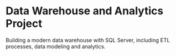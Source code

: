 # Data Warehouse and Analytics Project
Building a modern data warehouse with SQL Server, including ETL processes, data modeling and analytics.
